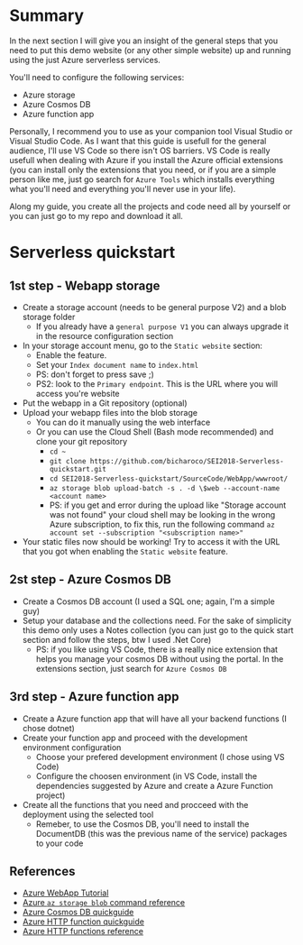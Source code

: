 # Summary
In the next section I will give you an insight of the general steps that you need to put this demo website (or any other simple website) up and running using the just Azure serverless services.

You'll need to configure the following services:
- Azure storage
- Azure Cosmos DB
- Azure function app

Personally, I recommend you to use as your companion tool Visual Studio or Visual Studio Code. As I want that this guide is usefull for the general audience, I'll use VS Code so there isn't OS barriers. VS Code is really usefull when dealing with Azure if you install the Azure official extensions (you can install only the extensions that you need, or if you are a simple person like me, just go search for `Azure Tools` which installs everything what you'll need and everything you'll never use in your life).

Along my guide, you create all the projects and code need all by yourself or you can just go to my repo and download it all.

# Serverless quickstart

## 1st step - Webapp storage
- Create a storage account (needs to be general purpose V2) and a blob storage folder
  - If you already have a `general purpose V1` you can always upgrade it in the resource configuration section
- In your storage account menu, go to the `Static website` section:
  - Enable the feature.
  - Set your `Index document name` to `index.html`
  - PS: don't forget to press save ;)
  - PS2: look to the `Primary endpoint`. This is the URL where you will access you're website
- Put the webapp in a Git repository (optional)
- Upload your webapp files into the blob storage
  - You can do it manually using the web interface
  - Or you can use the Cloud Shell (Bash mode recommended) and clone your git repository 
    - `cd ~`
    - `git clone https://github.com/bicharoco/SEI2018-Serverless-quickstart.git`
    - `cd SEI2018-Serverless-quickstart/SourceCode/WebApp/wwwroot/`
    - `az storage blob upload-batch -s . -d \$web --account-name <account name>`
    - PS: if you get and error during the upload like "Storage account <name> was not found" your cloud shell may be looking in the wrong Azure subscription, to fix this, run the following command `az account set --subscription "<subscription name>"`
- Your static files now should be working! Try to access it with the URL that you got when enabling the `Static website` feature.

## 2st step - Azure Cosmos DB
- Create a Cosmos DB account (I used a SQL one; again, I'm a simple guy)
- Setup your database and the collections need. For the sake of simplicity this demo only uses a Notes collection (you can just go to the quick start section and follow the steps, btw I used .Net Core)
  - PS: if you like using VS Code, there is a really nice extension that helps you manage your cosmos DB without using the portal. In the extensions section, just search for `Azure Cosmos DB`

## 3rd step - Azure function app
- Create a Azure function app that will have all your backend functions (I chose dotnet)
- Create your function app and proceed with the development environment configuration
  - Choose your prefered development environment (I chose using VS Code)
  - Configure the choosen environment (in VS Code, install the dependencies suggested by Azure and create a Azure Function project)
- Create all the functions that you need and procceed with the deployment using the selected tool
  - Remeber, to use the Cosmos DB, you'll need to install the DocumentDB (this was the previous name of the service) packages to your code

## References
- [Azure WebApp Tutorial](https://docs.microsoft.com/en-us/azure/functions/tutorial-static-website-serverless-api-with-database)
- [Azure `az storage blob` command reference](https://docs.microsoft.com/en-us/cli/azure/storage/blob?view=azure-cli-latest#az-storage-blob-upload-batch)
- [Azure Cosmos DB quickguide](https://docs.microsoft.com/en-us/azure/cosmos-db/introduction)
- [Azure HTTP function quickguide](https://blogs.msdn.microsoft.com/benjaminperkins/2018/11/02/azure-functions-http-trigger/)
- [Azure HTTP functions reference](https://docs.microsoft.com/en-us/azure/azure-functions/functions-bindings-http-webhook)
